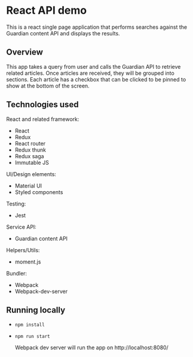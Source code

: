# React API demo

This is a react single page application that performs searches against the Guardian content API and displays the results.

## Overview

This app takes a query from user and calls the Guardian API to retrieve related articles. Once articles are received, they will be grouped into sections. Each article has a checkbox that can be clicked to be pinned to show at the bottom of the screen.

## Technologies used

React and related framework:

- React
- Redux
- React router
- Redux thunk
- Redux saga
- Immutable JS

UI/Design elements:

- Material UI
- Styled components

Testing:

- Jest

Service API:

- Guardian content API

Helpers/Utils:

- moment.js

Bundler:

- Webpack
- Webpack-dev-server

## Running locally

- `npm install`
- `npm run start`

  Webpack dev server will run the app on http://localhost:8080/
